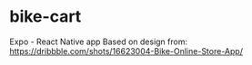 # bike-cart
Expo - React Native app 
Based on design from: https://dribbble.com/shots/16623004-Bike-Online-Store-App/
